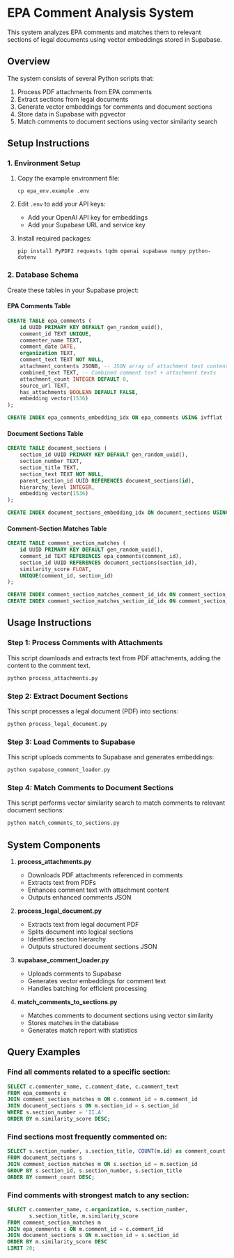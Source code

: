 # EPA Comment Analysis System

This system analyzes EPA comments and matches them to relevant sections of legal documents using vector embeddings stored in Supabase.

## Overview

The system consists of several Python scripts that:

1. Process PDF attachments from EPA comments
2. Extract sections from legal documents
3. Generate vector embeddings for comments and document sections
4. Store data in Supabase with pgvector
5. Match comments to document sections using vector similarity search

## Setup Instructions

### 1. Environment Setup

1. Copy the example environment file:
   ```
   cp epa_env.example .env
   ```

2. Edit `.env` to add your API keys:
   - Add your OpenAI API key for embeddings
   - Add your Supabase URL and service key

3. Install required packages:
   ```
   pip install PyPDF2 requests tqdm openai supabase numpy python-dotenv
   ```

### 2. Database Schema

Create these tables in your Supabase project:

#### EPA Comments Table
```sql
CREATE TABLE epa_comments (
    id UUID PRIMARY KEY DEFAULT gen_random_uuid(),
    comment_id TEXT UNIQUE,
    commenter_name TEXT,
    comment_date DATE,
    organization TEXT,
    comment_text TEXT NOT NULL,
    attachment_contents JSONB, -- JSON array of attachment text contents
    combined_text TEXT, -- Combined comment text + attachment texts
    attachment_count INTEGER DEFAULT 0,
    source_url TEXT,
    has_attachments BOOLEAN DEFAULT FALSE,
    embedding vector(1536)
);

CREATE INDEX epa_comments_embedding_idx ON epa_comments USING ivfflat (embedding vector_cosine_ops) WITH (lists = 100);
```

#### Document Sections Table
```sql
CREATE TABLE document_sections (
    section_id UUID PRIMARY KEY DEFAULT gen_random_uuid(),
    section_number TEXT,
    section_title TEXT,
    section_text TEXT NOT NULL,
    parent_section_id UUID REFERENCES document_sections(id),
    hierarchy_level INTEGER,
    embedding vector(1536)
);

CREATE INDEX document_sections_embedding_idx ON document_sections USING ivfflat (embedding vector_cosine_ops) WITH (lists = 100);
```

#### Comment-Section Matches Table
```sql
CREATE TABLE comment_section_matches (
    id UUID PRIMARY KEY DEFAULT gen_random_uuid(),
    comment_id TEXT REFERENCES epa_comments(comment_id),
    section_id UUID REFERENCES document_sections(section_id),
    similarity_score FLOAT,
    UNIQUE(comment_id, section_id)
);

CREATE INDEX comment_section_matches_comment_id_idx ON comment_section_matches(comment_id);
CREATE INDEX comment_section_matches_section_id_idx ON comment_section_matches(section_id);
```

## Usage Instructions

### Step 1: Process Comments with Attachments

This script downloads and extracts text from PDF attachments, adding the content to the comment text.

```bash
python process_attachments.py
```

### Step 2: Extract Document Sections

This script processes a legal document (PDF) into sections:

```bash
python process_legal_document.py
```

### Step 3: Load Comments to Supabase

This script uploads comments to Supabase and generates embeddings:

```bash
python supabase_comment_loader.py
```

### Step 4: Match Comments to Document Sections

This script performs vector similarity search to match comments to relevant document sections:

```bash
python match_comments_to_sections.py
```

## System Components

1. **process_attachments.py**
   - Downloads PDF attachments referenced in comments
   - Extracts text from PDFs
   - Enhances comment text with attachment content
   - Outputs enhanced comments JSON

2. **process_legal_document.py**
   - Extracts text from legal document PDF
   - Splits document into logical sections
   - Identifies section hierarchy
   - Outputs structured document sections JSON

3. **supabase_comment_loader.py**
   - Uploads comments to Supabase
   - Generates vector embeddings for comment text
   - Handles batching for efficient processing

4. **match_comments_to_sections.py**
   - Matches comments to document sections using vector similarity
   - Stores matches in the database
   - Generates match report with statistics

## Query Examples

### Find all comments related to a specific section:

```sql
SELECT c.commenter_name, c.comment_date, c.comment_text
FROM epa_comments c
JOIN comment_section_matches m ON c.comment_id = m.comment_id
JOIN document_sections s ON m.section_id = s.section_id
WHERE s.section_number = 'II.A'
ORDER BY m.similarity_score DESC;
```

### Find sections most frequently commented on:

```sql
SELECT s.section_number, s.section_title, COUNT(m.id) as comment_count
FROM document_sections s
JOIN comment_section_matches m ON s.section_id = m.section_id
GROUP BY s.section_id, s.section_number, s.section_title
ORDER BY comment_count DESC;
```

### Find comments with strongest match to any section:

```sql
SELECT c.commenter_name, c.organization, s.section_number,
       s.section_title, m.similarity_score
FROM comment_section_matches m
JOIN epa_comments c ON m.comment_id = c.comment_id
JOIN document_sections s ON m.section_id = s.section_id
ORDER BY m.similarity_score DESC
LIMIT 20;
```